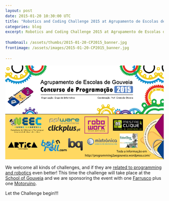 ```yaml
---
layout: post
date: 2015-01-20 10:30:00 UTC
title: "Robotics and Coding Challenge 2015 at Agrupamento de Escolas de Gouveia"
categories: blog
excerpt: Robotics and Coding Challenge 2015 at Agrupamento de Escolas de Gouveia

thumbnail: /assets/thumbs/2015-01-20-CP2015_banner.jpg
frontimage: /assets/images/2015-01-20-CP2015_banner.jpg

---
```


![](/assets/images/2015-01-20-CP2015_banner.jpg)

We welcome all kinds of challenges, and if they are [related to programming and robotics][1] even better! This time the challenge will take place at the [School of Gouveia][2] and we are sponsoring the event with one [Farrusco][3] plus one [Motoruino][4].

Let the Challenge begin!!!

[1]: https://programming2aegouveia.wordpress.com/
[2]: http://www.esgouveia.pt/
[3]: http://artica.cc/projects/education/2014/03/18/farrusco.html
[4]: http://artica.cc/projects/education/2014/03/18/motoruino.html
